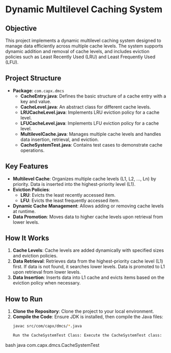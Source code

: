 # Dynamic Multilevel Caching System

## Objective
This project implements a dynamic multilevel caching system designed to manage data efficiently across multiple cache levels. The system supports dynamic addition and removal of cache levels, and includes eviction policies such as Least Recently Used (LRU) and Least Frequently Used (LFU).

## Project Structure
- **Package**: `com.capx.dmcs`
  - **CacheEntry.java**: Defines the basic structure of a cache entry with a key and value.
  - **CacheLevel.java**: An abstract class for different cache levels.
  - **LRUCacheLevel.java**: Implements LRU eviction policy for a cache level.
  - **LFUCacheLevel.java**: Implements LFU eviction policy for a cache level.
  - **MultilevelCache.java**: Manages multiple cache levels and handles data insertion, retrieval, and eviction.
  - **CacheSystemTest.java**: Contains test cases to demonstrate cache operations.

## Key Features
- **Multilevel Cache**: Organizes multiple cache levels (L1, L2, ..., Ln) by priority. Data is inserted into the highest-priority level (L1).
- **Eviction Policies**:
  - **LRU**: Evicts the least recently accessed item.
  - **LFU**: Evicts the least frequently accessed item.
- **Dynamic Cache Management**: Allows adding or removing cache levels at runtime.
- **Data Promotion**: Moves data to higher cache levels upon retrieval from lower levels.

## How It Works
1. **Cache Levels**: Cache levels are added dynamically with specified sizes and eviction policies.
2. **Data Retrieval**: Retrieves data from the highest-priority cache level (L1) first. If data is not found, it searches lower levels. Data is promoted to L1 upon retrieval from lower levels.
3. **Data Insertion**: Inserts data into L1 cache and evicts items based on the eviction policy when necessary.

## How to Run
1. **Clone the Repository**: Clone the project to your local environment.
2. **Compile the Code**: Ensure JDK is installed, then compile the Java files:
   ```bash
   javac src/com/capx/dmcs/*.java

   Run the CacheSystemTest Class: Execute the CacheSystemTest class:
bash
java com.capx.dmcs.CacheSystemTest
